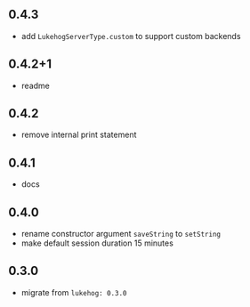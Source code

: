 ## 0.4.3

- add `LukehogServerType.custom` to support custom backends

## 0.4.2+1

- readme

## 0.4.2

- remove internal print statement

## 0.4.1

- docs

## 0.4.0

- rename constructor argument `saveString` to `setString`
- make default session duration 15 minutes

## 0.3.0

- migrate from `lukehog: 0.3.0`